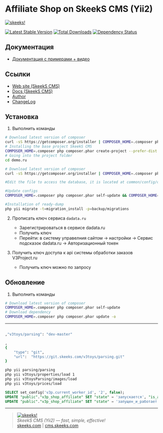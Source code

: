 Affiliate Shop on SkeekS CMS (Yii2)
=========================

[![skeeks!](https://cms.skeeks.com/uploads/all/35/fd/33/35fd33aa306823dbaf53a0142d43b3fa.png)](https://cms.skeeks.com)

[![Latest Stable Version](https://poser.pugx.org/v3project/app-v3-shop/v/stable.png)](https://packagist.org/packages/v3project/app-v3-shop)
[![Total Downloads](https://poser.pugx.org/v3project/app-v3-shop/downloads.png)](https://packagist.org/packages/v3project/app-v3-shop)
[![Dependency Status](https://www.versioneye.com/php/v3project:app-v3-shop/dev-master/badge.png)](https://www.versioneye.com/php/v3project:app-v3-shop/dev-master)

Документация
-------------
  * [Документация с примерами + видео](http://app-v3-shop.readthedocs.io/ru/latest/)
  
Ссылки
------
* [Web site (SkeekS CMS)](https://cms.skeeks.com)
* [Docs (SkeekS CMS)](https://cms.skeeks.com/docs)
* [Author](https://skeeks.com)
* [ChangeLog](https://github.com/skeeks-cms/cms/blob/master/CHANGELOG.md)

Установка
---------

1. Выполнить команды

```bash
# Download latest version of composer
curl -sS https://getcomposer.org/installer | COMPOSER_HOME=.composer php
# Installing the base project SkeekS CMS
COMPOSER_HOME=.composer php composer.phar create-project --prefer-dist --stability=dev v3project/app-v3-shop demo.ru
# Going into the project folder
cd demo.ru

# Download latest version of composer
curl -sS https://getcomposer.org/installer | COMPOSER_HOME=.composer php

#Edit the file to access the database, it is located at common/config/db.php

#Update configs
COMPOSER_HOME=.composer php composer.phar self-update && COMPOSER_HOME=.composer php composer.phar du

#Installation of ready-dump
php yii migrate -t=migration_install -p=backup/migrations
```


2. Прописать ключ сервиса ``dadata.ru``
    * Зарегистрироваться в сервисе dadata.ru
    * Получить ключ
    * Перейти: в систему управелния сайтом -> настройки -> Сервис подсказок dadata.ru -> Авторизационный токен

3. Получить ключ доступа к api системы обработки заказов V3Project.ru
    * Получить ключ можно по запросу

Обновление
-----------

1. Выполнить команды
```bash
# Download latest version of composer
COMPOSER_HOME=.composer php composer.phar self-update
# Download dependency
COMPOSER_HOME=.composer php composer.phar update -o
```




-----------

```bash

,"v3toys/parsing": "dev-master"

,
{
    "type": "git",
    "url":  "https://git.skeeks.com/v3toys/parsing.git"
}

php yii parsing/parsing
php yii v3toys/properties/load 1
php yii v3toysParsing/images/load
php yii v3toys/prices/load
```

```sql
SELECT set_config('v3p.current_worker_id', '2', false);
UPDATE "public"."v3p_shop_affiliate" SET "state" = 'запускается', "is_accept_orders_by_api" = true, "disabled_at" = null WHERE "id" = 143;
UPDATE "public"."v3p_shop_affiliate" SET "state" = 'запущен_и_работает', "is_accept_orders_by_phone" = true, "main_phone" = 74957222873 WHERE "id" = 143;
```



___

> [![skeeks!](https://skeeks.com/img/logo/logo-no-title-80px.png)](https://skeeks.com)  
<i>SkeekS CMS (Yii2) — fast, simple, effective!</i>  
[skeeks.com](https://skeeks.com) | [cms.skeeks.com](https://cms.skeeks.com)


